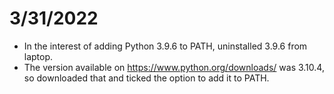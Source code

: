 # 3/31/2022
 - In the interest of adding Python 3.9.6 to PATH, uninstalled 3.9.6 from laptop.
 - The version available on https://www.python.org/downloads/ was 3.10.4, so downloaded that and ticked the option to add it to PATH.

